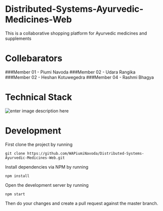 # Distributed-Systems-Ayurvedic-Medicines-Web
This is a collaborative shopping platform for Ayurvedic medicines and supplements 

# Collebarators

###Member 01 - Piumi Navoda
###Member 02 - Udara Rangika
###Member 02 - Heshan Kotuwegedra
###Member 04 - Rashmi Bhagya

# Technical Stack
![enter image description here](https://res.cloudinary.com/sliit45/image/upload/v1665509665/SPMAPP/Orange_Minimal_Illustrative_Reddit_Banner_eaowfg.png)

# Development
First clone the project by running

    git clone https://github.com/WAPiumiNavoda/Distributed-Systems-Ayurvedic-Medicines-Web.git

Install dependencies via NPM by running

    npm install

Open the development server by running

    npm start
Then do your changes and create a pull request against the master branch.
